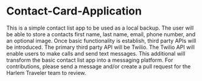 # Contact-Card-Application

This is a simple contact list app to be used as a local backup. The user will be able to store a contacts first name, last name, email, phone number, and an optional image. Once basic functionality is establish, third party APIs will be introduced. The primary third party API will be Twilio. The Twilio API will enable users to make calls and send text messages. This additional will transform the basic contact list app into a messaging platform. For contributions, please send a message and/or create a pull request for the Harlem Traveler team to review.

